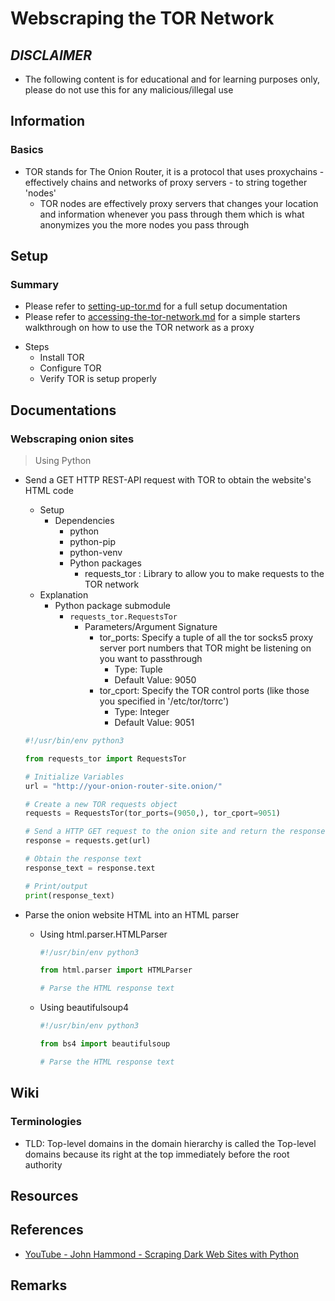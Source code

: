 # Webscraping the TOR Network

*DISCLAIMER*
------------
+ The following content is for educational and for learning purposes only, please do not use this for any malicious/illegal use

## Information

### Basics
- TOR stands for The Onion Router, it is a protocol that uses proxychains - effectively chains and networks of proxy servers - to string together 'nodes'
    + TOR nodes are effectively proxy servers that changes your location and information whenever you pass through them which is what anonymizes you the more nodes you pass through

## Setup

### Summary
+ Please refer to [setting-up-tor.md](setting-up-tor.md) for a full setup documentation
+ Please refer to [accessing-the-tor-network.md](accessing-the-tor-network.md) for a simple starters walkthrough on how to use the TOR network as a proxy
- Steps
    + Install TOR
    + Configure TOR
    + Verify TOR is setup properly

## Documentations
### Webscraping onion sites

> Using Python

- Send a GET HTTP REST-API request with TOR to obtain the website's HTML code
    - Setup
        - Dependencies
            + python
            + python-pip
            + python-venv
            - Python packages
                + requests_tor : Library to allow you to make requests to the TOR network
    - Explanation
        - Python package submodule
            - `requests_tor.RequestsTor`
                - Parameters/Argument Signature
                    - tor_ports: Specify a tuple of all the tor socks5 proxy server port numbers that TOR might be listening on you want to passthrough
                        + Type: Tuple
                        + Default Value: 9050
                    - tor_cport: Specify the TOR control ports (like those you specified in '/etc/tor/torrc')
                        + Type: Integer
                        + Default Value: 9051
    ```python
    #!/usr/bin/env python3

    from requests_tor import RequestsTor

    # Initialize Variables
    url = "http://your-onion-router-site.onion/"

    # Create a new TOR requests object
    requests = RequestsTor(tor_ports=(9050,), tor_cport=9051)

    # Send a HTTP GET request to the onion site and return the response stream
    response = requests.get(url)

    # Obtain the response text
    response_text = response.text

    # Print/output
    print(response_text)
    ```

- Parse the onion website HTML into an HTML parser
    - Using html.parser.HTMLParser
        ```python
        #!/usr/bin/env python3

        from html.parser import HTMLParser

        # Parse the HTML response text
        ```
    - Using beautifulsoup4
        ```python
        #!/usr/bin/env python3

        from bs4 import beautifulsoup

        # Parse the HTML response text
        ```

## Wiki

### Terminologies
+ TLD: Top-level domains in the domain hierarchy is called the Top-level domains because its right at the top immediately before the root authority

## Resources

## References
+ [YouTube - John Hammond - Scraping Dark Web Sites with Python](https://www.youtube.com/watch?v=r8JzWoU2_lU)

## Remarks

